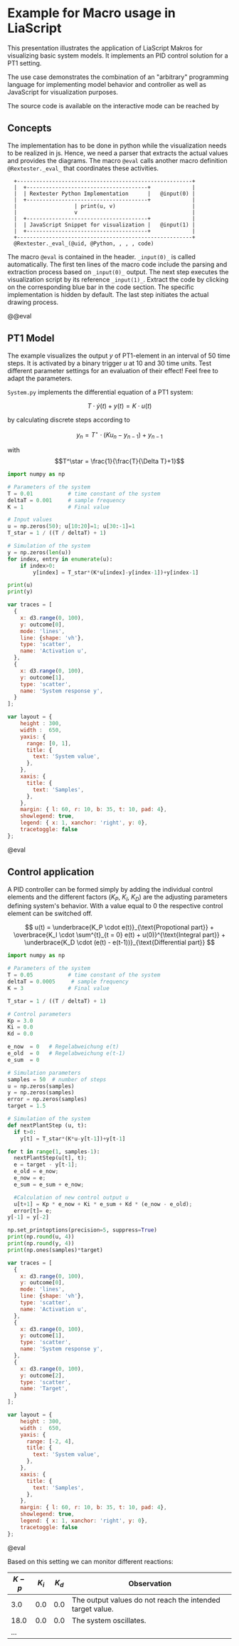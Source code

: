<!--

author:   Sebastian Zug
email:    sebastian.zug@informatik.tu-freiberg.de
version:  0.0.3
language: de
comment:  In dieser Vorlesungen werden die Features von LiaScript mit Blick auf die Systemmodellierung vorgestellt
narrator: Deutsch Female

import: https://raw.githubusercontent.com/LiaTemplates/Rextester/master/README.md

attribute: Danke an Andre Dietrich für seinen Kurs "Einführung Regelungstechnik" aus dem Teile übernommen wurden.

script:   https://cdn.jsdelivr.net/chartist.js/latest/chartist.min.js
          https://d3js.org/d3-random.v2.min.js
          https://d3js.org/d3.v4.min.js
          https://cdn.plot.ly/plotly-latest.min.js

link: https://cdnjs.cloudflare.com/ajax/libs/animate.css/3.7.0/animate.min.css

@eval
@Rextester._eval_(@uid, @Python, , , ,```
    var lines = data.Result.replace(/\n/g, ' ')
                           .replace(/\s{2,}/g, ' ')
                           .match(/(-?\d+\.\d*\s*)+/g)

    var outcome = [];
    for (var i=0; i<lines.length; i++){
      outcome[i] = lines[i].split(' ').map(function(item) {
          return parseFloat(item);
      });
    }
    @input(1);
    Plotly.newPlot(span_id, traces, layout);
    console.log("Aus Maus");
```)
@end
-->

# Example for Macro usage in LiaScript

This presentation illustrates the application of LiaScript Makros for visualizing basic system models. It implements an PID control solution for a PT1 setting.

The use case demonstrates the combination of an "arbitrary" programming language for implementing model behavior and controller as well as JavaScript for visualization purposes.

The source code is available on  the interactive mode can be reached by 

## Concepts

The implementation has to be done in python while the visualization needs to be realized in js. Hence, we need a parser that extracts the actual values and provides the diagrams. The macro `@eval` calls another macro definition `@Rextester._eval_` that coordinates these activities.

<!--
style="width: 60%; min-width: 420px; max-width: 720px;"
-->
```ascii
  +-------------------------------------------------------+
  |  +--------------------------------------+             |
  |  | Rextester Python Implementation      |   @input(0) |
  |  +--------------------------------------+             |
  |                  | print(u, v)                        |
  |                  v                                    |
  |  +--------------------------------------+             |
  |  | JavaScript Snippet for visualization |   @input(1) |
  |  +--------------------------------------+             |
  +-------------------------------------------------------+
  @Rextester._eval_(@uid, @Python, , , , code)
```

The macro `@eval` is contained in the header. `_input(0)_` is called automatically. The first ten lines of the macro code include the parsing and extraction process based on `_input(0)_` output. The next step executes the visualization script by its reference `_input(1)_`. Extract the code by clicking on the corresponding blue bar in the code section. The specific implementation is hidden by default. The last step initiates the actual drawing process.

@@eval

## PT1 Model

The example visualizes the output $y$ of PT1-element in an interval of 50 time steps. It is activated by a binary trigger $u$ at 10 and 30 time units. Test different parameter settings for an evaluation of their effect! Feel free to adapt the parameters.

`System.py` implements the differential equation of a PT1 system:

$$T \cdot \dot{y}(t) + y(t) = K \cdot u(t)$$

by calculating discrete steps according to

$$y_n = T^\star  \cdot (K u_n - y_{n-1}) + y_{n-1}$$

with
$$T^\star = \frac{1}{\frac{T}{\Delta T}+1}$$


```python                          System.py
import numpy as np

# Parameters of the system
T = 0.01           # time constant of the system
deltaT = 0.001     # sample frequency
K = 1              # Final value

# Input values
u = np.zeros(50); u[10:20]=1; u[30:-1]=1
T_star = 1 / ((T / deltaT) + 1)

# Simulation of the system
y = np.zeros(len(u))
for index, entry in enumerate(u):
    if index>0:
        y[index] = T_star*(K*u[index]-y[index-1])+y[index-1]

print(u)
print(y)
```
```js -Visualization.js
var traces = [
  {
    x: d3.range(0, 100),
    y: outcome[0],
    mode: 'lines',
    line: {shape: 'vh'},
    type: 'scatter',
    name: 'Activation u',
  },
  {
    x: d3.range(0, 100),
    y: outcome[1],
    type: 'scatter',
    name: 'System response y',
  }
];

var layout = {
    height : 300,
    width :  650,
    yaxis: {
      range: [0, 1],
      title: {
        text: 'System value',
      },
    },
    xaxis: {
      title: {
        text: 'Samples',
      },
    },
    margin: { l: 60, r: 10, b: 35, t: 10, pad: 4},
    showlegend: true,
    legend: { x: 1, xanchor: 'right', y: 0},
    tracetoggle: false
};
```
@eval


## Control application

A PID controller can be formed simply by adding the individual control elements and the different factors ($K_P$, $K_I$, $K_D$) are the adjusting parameters defining system's behavior. With a value equal to 0 the respective control element can be switched off.

$$ u(t) = \underbrace{K_P \cdot e(t)}_{\text{Propotional part}}
        + \overbrace{K_I \cdot \sum^{t}_{t = 0} e(t) + u(0)}^{\text{Integral part}}
        + \underbrace{K_D \cdot (e(t) - e(t-1))}_{\text{Differential part}}
$$

```python                          System.py
import numpy as np

# Parameters of the system
T = 0.05           # time constant of the system
deltaT = 0.0005     # sample frequency
K = 3              # Final value

T_star = 1 / ((T / deltaT) + 1)

# Control parameters
Kp = 3.0
Ki = 0.0
Kd = 0.0

e_now  = 0   # Regelabweichung e(t)
e_old  = 0   # Regelabweichung e(t-1)
e_sum  = 0

# Simulation parameters
samples = 50  # number of steps
u = np.zeros(samples)
y = np.zeros(samples)
error = np.zeros(samples)
target = 1.5

# Simulation of the system
def nextPlantStep (u, t):
  if t>0:
    y[t] = T_star*(K*u-y[t-1])+y[t-1]

for t in range(1, samples-1):
  nextPlantStep(u[t], t);
  e = target - y[t-1];
  e_old = e_now;
  e_now = e;
  e_sum = e_sum + e_now;

  #Calculation of new control output u
  u[t+1] = Kp * e_now + Ki * e_sum + Kd * (e_now - e_old);
  error[t]= e;
y[-1] = y[-2]

np.set_printoptions(precision=5, suppress=True)
print(np.round(u, 4))
print(np.round(y, 4))
print(np.ones(samples)*target)
```
```js -Visualization.js
var traces = [
  {
    x: d3.range(0, 100),
    y: outcome[0],
    mode: 'lines',
    line: {shape: 'vh'},
    type: 'scatter',
    name: 'Activation u',
  },
  {
    x: d3.range(0, 100),
    y: outcome[1],
    type: 'scatter',
    name: 'System response y',
  },
  {
    x: d3.range(0, 100),
    y: outcome[2],
    type: 'scatter',
    name: 'Target',
  }
];

var layout = {
    height : 300,
    width :  650,
    yaxis: {
      range: [-2, 4],
      title: {
        text: 'System value',
      },
    },
    xaxis: {
      title: {
        text: 'Samples',
      },
    },
    margin: { l: 60, r: 10, b: 35, t: 10, pad: 4},
    showlegend: true,
    legend: { x: 1, xanchor: 'right', y: 0},
    tracetoggle: false
};
```
@eval

Based on this setting we can monitor different reactions:

| $K-p$ | $K_i$ | $K_d$ | Observation                                               |
| ----- | ----- | ----- | --------------------------------------------------------- |
| 3.0   | 0.0   | 0.0   | The output values do not reach the intended target value. |
| 18.0  | 0.0   | 0.0   | The system oscillates.                                      |
| ...   |       |       |                                                           |

